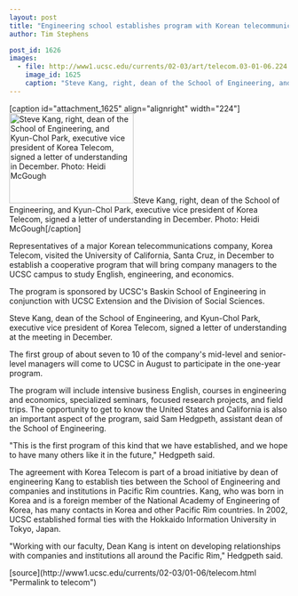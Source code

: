 ```yaml
---
layout: post
title: "Engineering school establishes program with Korean telecommunications firm"
author: Tim Stephens

post_id: 1626
images:
  - file: http://www1.ucsc.edu/currents/02-03/art/telecom.03-01-06.224.jpg
    image_id: 1625
    caption: "Steve Kang, right, dean of the School of Engineering, and Kyun-Chol Park, executive vice president of Korea Telecom, signed a letter of understanding in December. Photo: Heidi McGough"
---
```


[caption id="attachment_1625" align="alignright" width="224"]<a href="http://localhost/mysite/wp-content/uploads/2003/01/telecom.03-01-06.224.jpg"><img class="size-full wp-image-1625" src="http://localhost/mysite/wp-content/uploads/2003/01/telecom.03-01-06.224.jpg" alt="Steve Kang, right, dean of the School of Engineering, and Kyun-Chol Park, executive vice president of Korea Telecom, signed a letter of understanding in December. Photo: Heidi McGough" width="224" height="162" /></a>Steve Kang, right, dean of the School of Engineering, and Kyun-Chol Park, executive vice president of Korea Telecom, signed a letter of understanding in December. Photo: Heidi McGough[/caption]
<p>
  Representatives of a major Korean telecommunications company, Korea Telecom, visited the University of California, Santa Cruz, in December to establish a cooperative program that will bring company managers to the UCSC campus to study English, engineering, and economics.
</p>
<p>
  The program is sponsored by UCSC's Baskin School of Engineering in conjunction with UCSC Extension and the Division of Social Sciences.<br>
</p>
<p>
  Steve Kang, dean of the School of Engineering, and Kyun-Chol Park, executive vice president of Korea Telecom, signed a letter of understanding at the meeting in December.<br>
</p>
<p>
  The first group of about seven to 10 of the company's mid-level and senior-level managers will come to UCSC in August to participate in the one-year program.
</p>
<p>
  The program will include intensive business English, courses in engineering and economics, specialized seminars, focused research projects, and field trips. The opportunity to get to know the United States and California is also an important aspect of the program, said Sam Hedgpeth, assistant dean of the School of Engineering.<br>
</p>
<p>
  "This is the first program of this kind that we have established, and we hope to have many others like it in the future," Hedgpeth said.<br>
</p>
<p>
  The agreement with Korea Telecom is part of a broad initiative by dean of engineering Kang to establish ties between the School of Engineering and companies and institutions in Pacific Rim countries. Kang, who was born in Korea and is a foreign member of the National Academy of Engineering of Korea, has many contacts in Korea and other Pacific Rim countries. In 2002, UCSC established formal ties with the Hokkaido Information University in Tokyo, Japan.
</p>
<p>
  "Working with our faculty, Dean Kang is intent on developing relationships with companies and institutions all around the Pacific Rim," Hedgpeth said.<br>
</p>
[source](http://www1.ucsc.edu/currents/02-03/01-06/telecom.html "Permalink to telecom")
